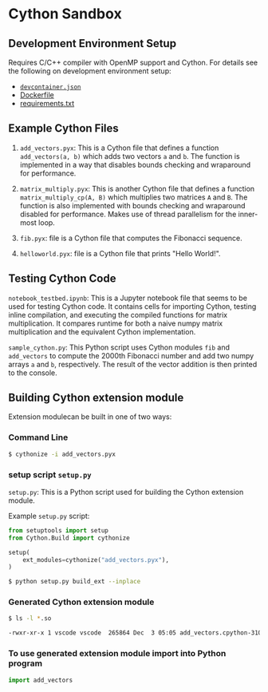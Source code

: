 # Cython Sandbox

## Development Environment Setup
Requires C/C++ compiler with OpenMP support and Cython. For details see the following on development environment setup:
- [`devcontainer.json`](../../.devcontainer/py-c-dev/devcontainer.json)
- [Dockerfile](../../.devcontainer/py-c-dev/Dockerfile)
- [requirements.txt](../../.devcontainer/py-c-dev/requirements.txt)


## Example Cython Files

1. `add_vectors.pyx`: This is a Cython file that defines a function `add_vectors(a, b)` which adds two vectors `a` and `b`. The function is implemented in a way that disables bounds checking and wraparound for performance.

1. `matrix_multiply.pyx`: This is another Cython file that defines a function `matrix_multiply_cp(A, B)` which multiplies two matrices `A` and `B`. The function is also implemented with bounds checking and wraparound disabled for performance.  Makes use of thread parallelism for the inner-most loop.

1. `fib.pyx`: file is a Cython file that computes the Fibonacci sequence.

1. `helloworld.pyx`: file is a Cython file that prints "Hello World!".

## Testing Cython Code

`notebook_testbed.ipynb`: This is a Jupyter notebook file that seems to be used for testing Cython code. It contains cells for importing Cython, testing inline compilation, and executing the compiled functions for matrix multiplication.  It compares runtime for both a naive numpy matrix multiplication and the equivalent Cython implementation.

`sample_cython.py`: This Python script uses Cython modules `fib` and `add_vectors` to compute the 2000th Fibonacci number and add two numpy arrays `a` and `b`, respectively. The result of the vector addition is then printed to the console.


## Building Cython extension module 
Extension modulecan be built in one of two ways:

### Command Line
```bash
$ cythonize -i add_vectors.pyx
```

### setup script `setup.py`
`setup.py`: This is a Python script used for building the Cython extension module.

Example `setup.py` script:
```python
from setuptools import setup
from Cython.Build import cythonize

setup(
    ext_modules=cythonize("add_vectors.pyx"),
)
```

```bash
$ python setup.py build_ext --inplace
```

### Generated Cython extension module
```bash
$ ls -l *.so

-rwxr-xr-x 1 vscode vscode  265864 Dec  3 05:05 add_vectors.cpython-310-x86_64-linux-gnu.so

```

### To use generated extension module import into Python program
```python
import add_vectors
```
